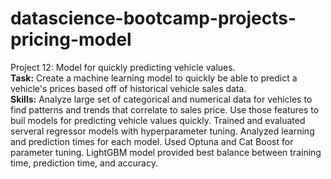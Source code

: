 # datascience-bootcamp-projects-pricing-model
Project 12: Model for quickly predicting vehicle values. <br>
**Task:** Create a machine learning model to quickly be able to predict a vehicle's prices based off of historical vehicle sales data. <br>
**Skills:** Analyze large set of categorical and numerical data for vehicles to find patterns and trends that correlate to sales price. Use those features to buil models for predicting vehicle values quickly. Trained and evaluated serveral regressor models with hyperparameter tuning. Analyzed learning and prediction times for each model. Used Optuna and Cat Boost for parameter tuning. LightGBM model provided best balance between training time, prediction time, and accuracy.  
